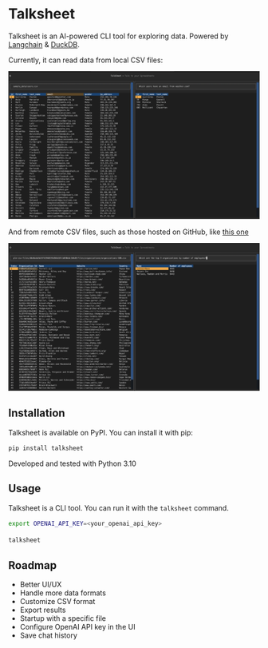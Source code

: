 # Talksheet

Talksheet is an AI-powered CLI tool for exploring data. Powered
by [Langchain](https://langchain.com/) & [DuckDB](https://duckdb.org/).

Currently, it can read data from local CSV files:

![local_csv_example](assets/pic_local_csv.png)

And from remote CSV files, such as those hosted on GitHub,
like [this one](https://media.githubusercontent.com/media/datablist/sample-csv-files/d6e0a4a5b33f41968193d56b18fcb030ddc166d9/files/organizations/organizations-100.csv)

![remote_csv_example](assets/pic_remote_csv.png)

## Installation

Talksheet is available on PyPI. You can install it with pip:

```bash
pip install talksheet
```

Developed and tested with Python 3.10

## Usage

Talksheet is a CLI tool. You can run it with the `talksheet` command.

```bash
export OPENAI_API_KEY=<your_openai_api_key>

talksheet
```

## Roadmap

- Better UI/UX
- Handle more data formats
- Customize CSV format
- Export results
- Startup with a specific file
- Configure OpenAI API key in the UI
- Save chat history
